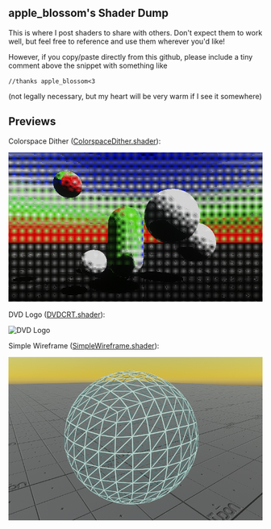 ## apple_blossom's Shader Dump
This is where I post shaders to share with others. Don't expect them to work well, but feel free to reference and use them wherever you'd like!

However, if you copy/paste directly from this github, please include a tiny comment above the snippet with something like

```hlsl
//thanks apple_blossom<3
```

(not legally necessary, but my heart will be very warm if I see it somewhere)

## Previews
Colorspace Dither ([ColorspaceDither.shader](ColorspaceDither/ColorspaceDither.shader)): 

![Colorspace Dither](ColorspaceDither/preview_images/image-1.png)

DVD Logo ([DVDCRT.shader](DVDCRT.shader)):

![DVD Logo](other_previews/dvd_preview.gif)

Simple Wireframe ([SimpleWireframe.shader](SimpleWireframe/SimpleWireframe.shader)):

![Simple Wireframe](SimpleWireframe/preview.png)